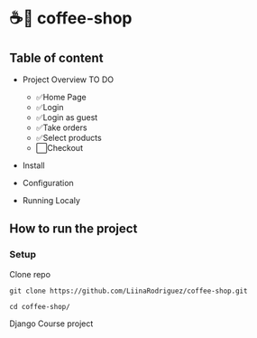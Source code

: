 # ☕🍪 coffee-shop

## Table of content

- Project Overview
  TO DO
  - ✅Home Page
  - ✅Login
  - ✅Login as guest
  - ✅Take orders
  - ✅Select products
  - ⬜Checkout

- Install
- Configuration
- Running Localy

## How to run the project

### Setup

Clone repo

```console
git clone https://github.com/LiinaRodriguez/coffee-shop.git
```

```console
cd coffee-shop/
```

Django Course project
